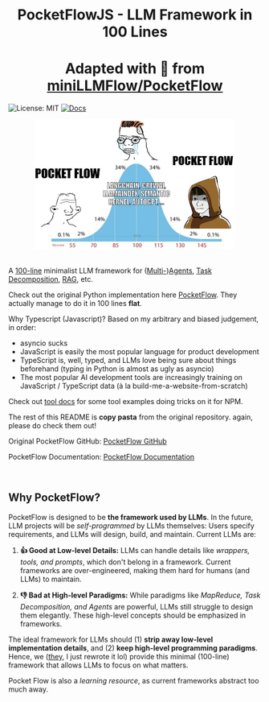 <h1 align="center">PocketFlowJS - LLM Framework in 100 Lines</h1>

<h1 align="center">Adapted with 🖤 from <a href="https://github.com/miniLLMFlow/PocketFlow">miniLLMFlow/PocketFlow</a></h1>

![License: MIT](https://img.shields.io/badge/License-MIT-yellow.svg)
[![Docs](https://img.shields.io/badge/docs-latest-blue)](https://minillmflow.github.io/PocketFlow/)

<div align="center">
  <img src="./assets/minillmflow.jpg" width="400"/>
</div>

<br>

A [100-line](index.ts) minimalist LLM framework for ([Multi-](https://minillmflow.github.io/PocketFlow/multi_agent.html))[Agents](https://minillmflow.github.io/PocketFlow/agent.html), [Task Decomposition](https://minillmflow.github.io/PocketFlow/decomp.html), [RAG](https://minillmflow.github.io/PocketFlow/rag.html), etc.

Check out the original Python implementation here [PocketFlow](https://github.com/miniLLMFlow/PocketFlow). They actually manage to do it in 100 lines **flat**.

Why Typescript (Javascript)? Based on my arbitrary and biased judgement, in order:

- asyncio sucks
- JavaScript is easily the most popular language for product development
- TypeScript is, well, typed, and LLMs love being sure about things beforehand (typing in Python is almost as ugly as asyncio)
- The most popular AI development tools are increasingly training on JavaScript / TypeScript data (à la build-me-a-website-from-scratch)

Check out [tool docs](./docs/7-tools.md) for some tool examples doing tricks on it for NPM.

The rest of this README is **copy pasta** from the original repository. again, please do check them out! 

Original PocketFlow GitHub: [PocketFlow GitHub](https://github.com/miniLLMFlow/PocketFlow)

PocketFlow Documentation: [PocketFlow Documentation](https://minillmflow.github.io/PocketFlow/)

<br>

## Why PocketFlow?

PocketFlow is designed to be **the framework used by LLMs**. In the future, LLM projects will be *self-programmed* by LLMs themselves: Users specify requirements, and LLMs will design, build, and maintain. Current LLMs are:

1. **👍 Good at Low-level Details:** LLMs can handle details like *wrappers, tools, and prompts*, which don't belong in a framework. Current frameworks are over-engineered, making them hard for humans (and LLMs) to maintain.

2. **👎 Bad at High-level Paradigms:** While paradigms like *MapReduce, Task Decomposition, and Agents* are powerful, LLMs still struggle to design them elegantly. These high-level concepts should be emphasized in frameworks.

The ideal framework for LLMs should (1) **strip away low-level implementation details**, and (2) **keep high-level programming paradigms**. Hence, we ([they](https://github.com/miniLLMFlow/PocketFlow), I just rewrote it lol) provide this minimal (100-line) framework that allows LLMs to focus on what matters.  

Pocket Flow is also a *learning resource*, as current frameworks abstract too much away.
